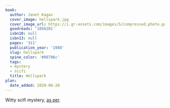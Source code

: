 ```yaml
---
book:
  author: Janet Kagan
  cover_image: hellspark.jpg
  cover_image_url: https://i.gr-assets.com/images/S/compressed.photo.goodreads.com/books/1327451362l/1056201.jpg
  goodreads: '1056201'
  isbn10: null
  isbn13: null
  pages: '311'
  publication_year: '1988'
  slug: hellspark
  spine_color: '#86796c'
  tags:
  - mystery
  - scifi
  title: Hellspark
plan:
  date_added: 2020-08-20
---
```


Witty scifi mystery, [as per](https://www.eblong.com/zarf/bookscan/review/kagan_janet_hellspark.html).

